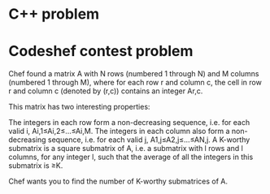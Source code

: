 # C++ problem
# Codeshef contest problem

Chef found a matrix A with N rows (numbered 1 through N) and M columns (numbered 1 through M), where for each row r and column c, the cell in row r and column c (denoted by (r,c)) contains an integer Ar,c.

This matrix has two interesting properties:

The integers in each row form a non-decreasing sequence, i.e. for each valid i, Ai,1≤Ai,2≤…≤Ai,M.
The integers in each column also form a non-decreasing sequence, i.e. for each valid j, A1,j≤A2,j≤…≤AN,j.
A K-worthy submatrix is a square submatrix of A, i.e. a submatrix with l rows and l columns, for any integer l, such that the average of all the integers in this submatrix is ≥K.

Chef wants you to find the number of K-worthy submatrices of A.
